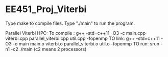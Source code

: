 # EE451_Proj_Viterbi
Type make to compile files. Type "./main" to run the program.

Parallel Viterbi HPC:
To compile : g++ -std=c++11 -O3 -c main.cpp viterbi.cpp parallel_viterbi.cpp util.cpp -fopenmp
TO link: g++ -std=c++11 -O3 -o main main.o viterbi.o parallel_viterbi.o util.o -fopenmp
TO run: srun -n1 -c2 ./main    (c2 means 2 processors)

